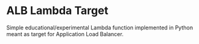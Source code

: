 # ALB Lambda Target

Simple educational/experimental Lambda function implemented in Python meant as target for Application Load Balancer.
